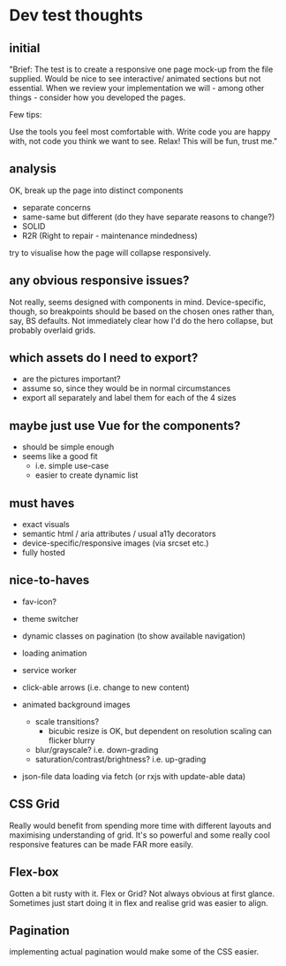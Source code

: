 # Dev test thoughts

## initial

"Brief: The test is to create a responsive one page mock-up from the file supplied. Would be nice to see interactive/ animated sections but not essential. When we review your implementation we will - among other things - consider how you developed the pages. 

Few tips:

Use the tools you feel most comfortable with. 
Write code you are happy with, not code you think we want to see.
Relax! This will be fun, trust me."


## analysis

OK, break up the page into distinct components

- separate concerns
- same-same but different (do they have separate reasons to change?)
- SOLID
- R2R (Right to repair - maintenance mindedness)

try to visualise how the page will collapse responsively.

## any obvious responsive issues?

Not really, seems designed with components in mind.
Device-specific, though, so breakpoints should be based on the chosen ones rather than, say, BS defaults.
Not immediately clear how I'd do the hero collapse, but probably overlaid grids.

## which assets do I need to export?

- are the pictures important?
- assume so, since they would be in normal circumstances
- export all separately and label them for each of the 4 sizes

## maybe just use Vue for the components?

- should be simple enough
- seems like a good fit
  - i.e. simple use-case
  - easier to create dynamic list

## must haves

- exact visuals
- semantic html / aria attributes / usual a11y decorators
- device-specific/responsive images (via srcset etc.)  
- fully hosted

## nice-to-haves

- fav-icon?
- theme switcher
- dynamic classes on pagination (to show available navigation)
- loading animation
- service worker
- click-able arrows (i.e.  change to new content)
- animated background images

  - scale transitions?
    - bicubic resize is OK, but dependent on resolution scaling can flicker blurry
  - blur/grayscale?  i.e.  down-grading
  - saturation/contrast/brightness?  i.e. up-grading

- json-file data loading via fetch (or rxjs with update-able data)

## CSS Grid

Really would benefit from spending more time with different layouts and maximising understanding of grid.
It's so powerful and some really cool responsive features can be made FAR more easily.

## Flex-box

Gotten a bit rusty with it.  Flex or Grid?  Not always obvious at first glance.  Sometimes just start doing it in flex and realise grid was easier to align.

## Pagination

implementing actual pagination would make some of the CSS easier.
